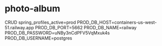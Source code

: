 # photo-album
CRUD 
spring_profiles_active=prod
PROD_DB_HOST=containers-us-west-51.railway.app
PROD_DB_PORT=5662
PROD_DB_NAME=railway
PROD_DB_PASSWORD=uNBy3nCdPFV5VqMxuk4s
PROD_DB_USERNAME=postgres

